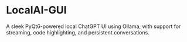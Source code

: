 # LocalAI-GUI
A sleek PyQt6-powered local ChatGPT UI using Ollama, with support for streaming, code highlighting, and persistent conversations.
